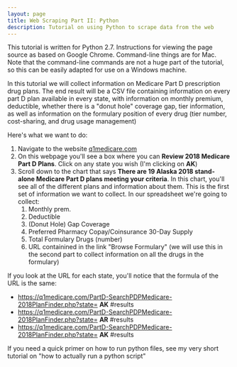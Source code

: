 ```yaml
---
layout: page
title: Web Scraping Part II: Python
description: Tutorial on using Python to scrape data from the web
---
```


This tutorial is written for Python 2.7. Instructions for viewing the page source as based on Google Chrome. Command-line things are for Mac. Note that the command-line
commands are not a huge part of the tutorial, so this can be easily adapted for use on a Windows machine. 

In this tutorial we will collect information on Medicare Part D prescription drug plans. The end result will be a CSV file containing information on every part D plan available in every state, with information on monthly premium, deductible, whether there is a "donut hole"
coverage gap, tier information, as well as information on the formulary position of every drug (tier number, cost-sharing, and drug usage management)

Here's what we want to do:
1. Navigate to the website [q1medicare.com](https://q1medicare.com)
2. On this webpage you'll see a box where you can **Review 2018 Medicare Part D Plans**. Click on any state you wish (I'm clicking on **AK**)
3. Scroll down to the chart that says **There are 19 Alaska 2018 stand-alone Medicare Part D plans meeting your criteria**. In this chart, you'll see all of the different plans and
information about them. This is the first set of information we want to collect. In our spreadsheet we're going to collect:
   1. Monthly prem.
   2. Deductible
   3. (Donut Hole) Gap Coverage
   4. Preferred Pharmacy Copay/Coinsurance 30-Day Supply
   5. Total Formulary Drugs (number)
   6. URL containined in the link "Browse Formulary" (we will use this in the second part to collect information on all the drugs in the formulary)
   
   
If you look at the URL for each state, you'll notice that the formula of the URL is the same:
- https://q1medicare.com/PartD-SearchPDPMedicare-2018PlanFinder.php?state= **AK** #results
- https://q1medicare.com/PartD-SearchPDPMedicare-2018PlanFinder.php?state= **AR** #results
- https://q1medicare.com/PartD-SearchPDPMedicare-2018PlanFinder.php?state= **AK** #results







If you need a quick primer on how to run python files, see my very short tutorial on "how to actually run a python script" 


